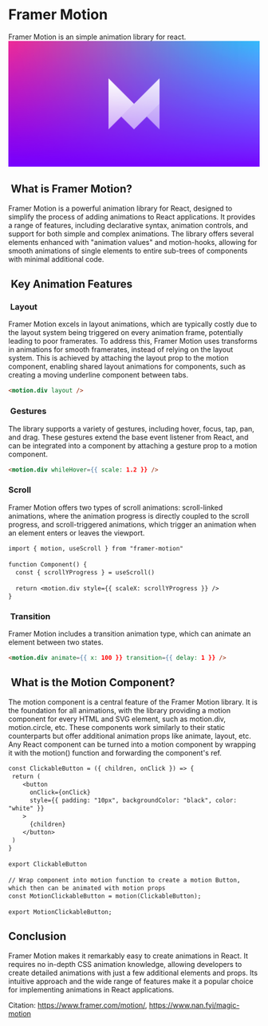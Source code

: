 # Framer Motion

Framer Motion is an simple animation library for react.
![framer_motion_logo](../assets/framer_motion_logo.png)

##  What is Framer Motion?

Framer Motion is a powerful animation library for React, designed to simplify the process of adding animations to React applications. It provides a range of features, including declarative syntax, animation controls, and support for both simple and complex animations. The library offers several elements enhanced with "animation values" and motion-hooks, allowing for smooth animations of single elements to entire sub-trees of components with minimal additional code.

##  Key Animation Features

###  Layout

Framer Motion excels in layout animations, which are typically costly due to the layout system being triggered on every animation frame, potentially leading to poor framerates. To address this, Framer Motion uses transforms in animations for smooth framerates, instead of relying on the layout system. This is achieved by attaching the layout prop to the motion component, enabling shared layout animations for components, such as creating a moving underline component between tabs.

```html
<motion.div layout />
```

###  Gestures

The library supports a variety of gestures, including hover, focus, tap, pan, and drag. These gestures extend the base event listener from React, and can be integrated into a component by attaching a gesture prop to a motion component.

```html
<motion.div whileHover={{ scale: 1.2 }} />
```

### Scroll

Framer Motion offers two types of scroll animations: scroll-linked animations, where the animation progress is directly coupled to the scroll progress, and scroll-triggered animations, which trigger an animation when an element enters or leaves the viewport.

```JS
import { motion, useScroll } from "framer-motion"

function Component() {
  const { scrollYProgress } = useScroll()

  return <motion.div style={{ scaleX: scrollYProgress }} />
}
```

###  Transition

Framer Motion includes a transition animation type, which can animate an element between two states.

```html
<motion.div animate={{ x: 100 }} transition={{ delay: 1 }} />
```

##  What is the Motion Component?

The motion component is a central feature of the Framer Motion library. It is the foundation for all animations, with the library providing a motion component for every HTML and SVG element, such as motion.div, motion.circle, etc. These components work similarly to their static counterparts but offer additional animation props like animate, layout, etc. Any React component can be turned into a motion component by wrapping it with the motion() function and forwarding the component's ref.

```JS
const ClickableButton = ({ children, onClick }) => {
 return (
    <button
      onClick={onClick}
      style={{ padding: "10px", backgroundColor: "black", color: "white" }}
    >
      {children}
    </button>
 )
}

export ClickableButton

// Wrap component into motion function to create a motion Button, which then can be animated with motion props
const MotionClickableButton = motion(ClickableButton);

export MotionClickableButton;
```

## Conclusion

Framer Motion makes it remarkably easy to create animations in React. It requires no in-depth CSS animation knowledge, allowing developers to create detailed animations with just a few additional elements and props. Its intuitive approach and the wide range of features make it a popular choice for implementing animations in React applications.

Citation: <https://www.framer.com/motion/>, <https://www.nan.fyi/magic-motion>
